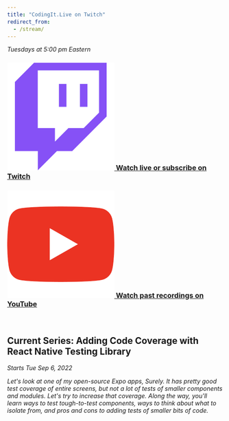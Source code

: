 ```yaml
---
title: "CodingIt.Live on Twitch"
redirect_from:
  - /stream/
---
```


<i>Tuesdays at 5:00 pm Eastern</i>

<h3>
  <a href="https://twitch.tv/codingitwrong/">
    <img src="/img/logos/twitch.png" alt="Twitch logo" class="stream-logo" />
    Watch live or subscribe on Twitch
  </a>
</h3>

<h3>
  <a href="https://www.youtube.com/playlist?list=PLXXnezSEtvNNP4thY98rOMpjw35Fz0W1c">
    <img src="/img/logos/youtube.png" alt="YouTube logo" class="stream-logo" />
    Watch past recordings on YouTube
  </a>
</h3>

<br />

<h2>Current Series: Adding Code Coverage with React Native Testing Library</h2>

<i>Starts Tue Sep 6, 2022<i>

<p>Let's look at one of my open-source Expo apps, Surely. It has pretty good test coverage of entire screens, but not a lot of tests of smaller components and modules. Let's try to increase that coverage. Along the way, you'll learn ways to test tough-to-test components, ways to think about what to isolate from, and pros and cons to adding tests of smaller bits of code.</p>
